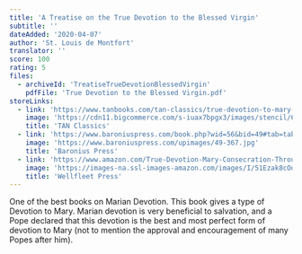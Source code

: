 ```yaml
---
title: 'A Treatise on the True Devotion to the Blessed Virgin'
subtitle: ''
dateAdded: '2020-04-07'
author: 'St. Louis de Montfort'
translator: ''
score: 100
rating: 5
files:
  - archiveId: 'TreatiseTrueDevotionBlessedVirgin'
    pdfFile: 'True Devotion to the Blessed Virgin.pdf'
storeLinks:
  - link: 'https://www.tanbooks.com/tan-classics/true-devotion-to-mary-with-preparation-for-total-consecration.html'
    image: 'https://cdn11.bigcommerce.com/s-iuax7bpgx3/images/stencil/640w/products/1527/1922/True-Devotion-to-Mary-with-Preparation-for-Total-Consecration-cover-TC1032__11170.1611091480.jpg?c=1'
    title: 'TAN Classics'
  - link: 'https://www.baroniuspress.com/book.php?wid=56&bid=49#tab=tab-1'
    image: 'https://www.baroniuspress.com/upimages/49-367.jpg'
    title: 'Baronius Press'
  - link: 'https://www.amazon.com/True-Devotion-Mary-Consecration-Through/dp/157715147X'
    image: 'https://images-na.ssl-images-amazon.com/images/I/51Ezak8cOdL._SX281_BO1,204,203,200_.jpg'
    title: 'Wellfleet Press'
---
```


One of the best books on Marian Devotion. This book gives a type of Devotion to Mary. Marian devotion is very beneficial to salvation, and a Pope declared that this devotion is the best and most perfect form of devotion to Mary (not to mention the approval and encouragement of many Popes after him).
